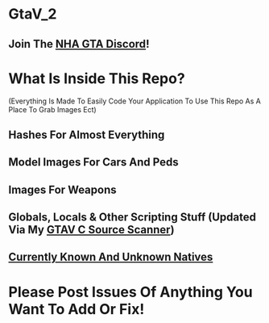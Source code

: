 # GtaV_2

## Join The [NHA GTA Discord](https://discord.gg/3EQvmNMr2c)!

# What Is Inside This Repo?
(Everything Is Made To Easily Code Your Application To Use This Repo As A Place To Grab Images Ect)

## Hashes For Almost Everything
## Model Images For Cars And Peds
## Images For Weapons
## Globals, Locals & Other Scripting Stuff (Updated Via My [GTAV C Source Scanner](https://github.com/dr-NHA/GTAV-C-Source-Scanner))
## [Currently Known And Unknown Natives](https://github.com/dr-NHA/GtaV_2/tree/main/Natives)

# Please Post Issues Of Anything You Want To Add Or Fix!
